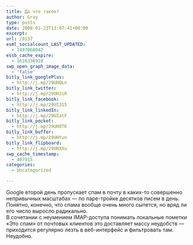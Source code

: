 ```yaml
---
title: Да что такое?
author: Gray
type: posts
date: 2008-01-23T13:07:41+00:00
excerpt:
url: /9137
esml_socialcount_LAST_UPDATED:
  - 1497068042
essb_cache_expire:
  - 1616336910
swp_open_graph_image_data:
  - 'false'
bitly_link_googlePlus:
  - http://j.mp/29UHQLn
bitly_link_twitter:
  - http://j.mp/29UHJiR
bitly_link_facebook:
  - http://j.mp/29UI315
bitly_link_linkedIn:
  - http://j.mp/29UIatF
bitly_link_pocket:
  - http://j.mp/29UHOTK
bitly_link_buffer:
  - http://j.mp/29UHYun
bitly_link_flipboard:
  - http://j.mp/29UHXXu
swp_cache_timestamp:
  - 407915
categories:
  - Uncategorized

---
```








Google второй день пропускает спам в почту в каких-то совершенно непривычных масштабах &#8212; по паре-тройке десятков писем в день. Понятно, конечно, что спама вообще очень много сыпется, но вряд ли его число выросло радикально.  
В сочетании с неумением IMAP-доступа понимать локальные пометки &#171;Это спам&#187; от почтовых клиентов это доставляет массу неудобств &#8212; приходится регулярно лезть в веб-интерфейс и фильтровать там.  
Неудобно.
